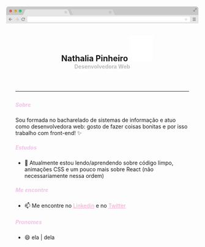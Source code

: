 <header>
  <img src="./assets/browser.png" />
  <h2 style="margin-left: 5%; margin-bottom: 0%">
    Nathalia Pinheiro 
    <img src="./assets/sparkles.svg" />
  </h2>
  <h4 style="color: #bcbcbc; margin: 0% 5% 5%">Desenvolvedora Web</h4>
</header>

<hr style="margin: 0% 5%; height: 1px;"></hr>

<main style="margin: 5%">
  <h5 style="color: #efc3e6">Sobre</h5>

  <p>Sou formada no bacharelado de sistemas de informação e atuo como desenvolvedora web: gosto de fazer coisas bonitas e por isso trabalho com front-end! ✨</p>


  <h5 style="color: #efc3e6">Estudos</h5>

  - 📖 Atualmente estou lendo/aprendendo sobre código limpo, animações CSS e um pouco mais sobre React (não necessariamente nessa ordem)


  <h5 style="color: #efc3e6">Me encontre</h5>

  - 📫 Me encontre no <a href="https://www.linkedin.com/in/nathalia-pinheiro" style="color: #F0A6CA">Linkedin</a> e no <a href="https://twitter.com/nathi_pinheiro" style="color: #F0A6CA" title="@nathi_pinheiro">Twitter</a>

  <h5 style="color: #efc3e6"> Pronomes </h5>

  - 😄 ela | dela

</main>
